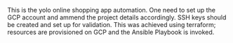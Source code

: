 This is the yolo online shopping app automation. 
One need to set up the GCP account and ammend the project details accordingly. 
SSH keys should be created and set up for validation.
This was achieved using terraform; resources are provisioned on GCP and the Ansible Playbook is invoked.

